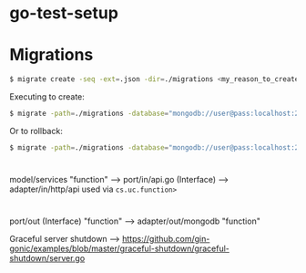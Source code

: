 # go-test-setup




# Migrations

```sh
$ migrate create -seq -ext=.json -dir=./migrations <my_reason_to_create_a_migration>
```

Executing to create:
```sh
$ migrate -path=./migrations -database="mongodb://user@pass:localhost:27017/mongo-golang-test" up
```

Or to rollback:
```sh
$ migrate -path=./migrations -database="mongodb://user@pass:localhost:27017/mongo-golang-test" down
```


# 
model/services "function" --> port/in/api.go (Interface) --> adapter/in/http/api used via `cs.uc.function>`


# 
port/out (Interface) "function" --> adapter/out/mongodb "function"


Graceful server shutdown --> https://github.com/gin-gonic/examples/blob/master/graceful-shutdown/graceful-shutdown/server.go
